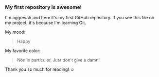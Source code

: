 ### My first repository is awesome!

I'm aggreyah and here it's my first GitHub repository.
If you see this file on my project, it's because I'm learning Git.

My mood:

> Happy

My favorite color:

> Non in particuler, Just don't give a damn!

Thank you so much for reading! ☺
